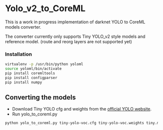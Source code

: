 # Yolo_v2_to_CoreML
This is a work in progress implementation of darknet YOLO to CoreML models converter.

The converter currently only supports Tiny YOLO_v2 style models and reference model. (route and reorg layers are not supported yet)

### Installation
```bash
virtualenv -p /usr/bin/python yoloml
source yoloml/bin/activate
pip install coremltools
pip install configparser
pip install numpy
```


## Converting the models

- Download Tiny YOLO cfg and weights from the [official YOLO website](http://pjreddie.com/darknet/yolo/).
- Run yolo_to_coreml.py
```bash
python yolo_to_coreml.py tiny-yolo-voc.cfg tiny-yolo-voc.weights tiny.mlmodel
```


